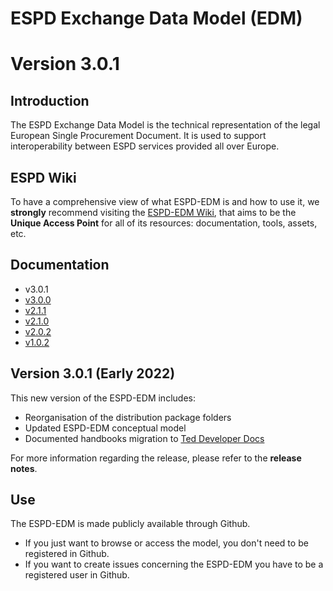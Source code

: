 # ESPD Exchange Data Model (EDM)
# Version 3.0.1

## Introduction

The ESPD Exchange Data Model is the technical representation of the legal European Single Procurement Document. It is used to support interoperability between ESPD services provided all over Europe.

## ESPD Wiki

To have a comprehensive view of what ESPD-EDM is and how to use it, we **strongly** recommend visiting the [ESPD-EDM Wiki](https://github.com/ESPD/ESPD-EDM/wiki), that aims to be the **Unique Access Point** for all of its resources: documentation, tools, assets, etc.

## Documentation

* v3.0.1
* [v3.0.0](https://docs.ted.europa.eu/ESPD-EDM/3.0.0/index.html)
* [v2.1.1](https://docs.ted.europa.eu/ESPD-EDM/2.1.1/index.html)
* [v2.1.0](https://docs.ted.europa.eu/ESPD-EDM/2.1.0/index.html)
* [v2.0.2](https://docs.ted.europa.eu/ESPD-EDM/2.0.2/index.html)
* [v1.0.2](https://docs.ted.europa.eu/ESPD-EDM/1.0.2/index.html)

## Version 3.0.1 (Early 2022)
This new version of the ESPD-EDM includes:
* Reorganisation of the distribution package folders
* Updated ESPD-EDM conceptual model
* Documented handbooks migration to [Ted Developer Docs](https://docs.ted.europa.eu/home/index.html)

For more information regarding the release, please refer to the **release notes**.

## Use
The ESPD-EDM is made publicly available through Github. 
* If you just want to browse or access the model, you don't need to be registered in Github.
* If you want to create issues concerning the ESPD-EDM you have to be a registered user in Github.
